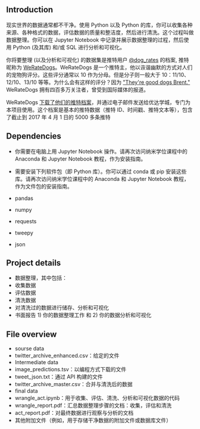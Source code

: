 ## Introduction

现实世界的数据通常都不干净。使用 Python 以及 Python 的库，你可以收集各种来源、各种格式的数据，评估数据的质量和整洁度，然后进行清洗。这个过程叫做数据整理。你可以在 Jupyter Notebook 中记录并展示数据整理的过程，然后使用 Python (及其库) 和/或 SQL 进行分析和可视化。

你将要整理 (以及分析和可视化) 的数据集是推特用户 [@dog_rates](https://twitter.com/dog_rates) 的档案, 推特昵称为 [WeRateDogs](https://en.wikipedia.org/wiki/WeRateDogs)。WeRateDogs 是一个推特主，他以诙谐幽默的方式对人们的宠物狗评分。这些评分通常以 10 作为分母。但是分子则一般大于 10：11/10、12/10、13/10 等等。为什么会有这样的评分？因为 ["They're good dogs Brent."](http://knowyourmeme.com/memes/theyre-good-dogs-brent) WeRateDogs 拥有四百多万关注者，曾受到国际媒体的报道。

WeRateDogs [下载了他们的推特档案](https://support.twitter.com/articles/20170160)，并通过电子邮件发送给优达学城，专门为本项目使用。这个档案是基本的推特数据（推特 ID、时间戳、推特文本等），包含了截止到 2017 年 4 月 1 日的 5000 多条推特

## Dependencies
- 你需要在电脑上用 Jupyter Notebook 操作。请再次访问纳米学位课程中的 Anaconda 和 Jupyter Notebook 教程，作为安装指南。

- 需要安装下列软件包（即 Python 库）。你可以通过 conda 或 pip 安装这些库。请再次访问纳米学位课程中的 Anaconda 和 Jupyter Notebook 教程，作为文件包的安装指南。
 - pandas
 - numpy
 - requests
 - tweepy
 - json

## Project details
- 数据整理，其中包括：
 - 收集数据
 - 评估数据
 - 清洗数据
- 对清洗过的数据进行储存、分析和可视化
- 书面报告 1) 你的数据整理工作 和 2) 你的数据分析和可视化

## File overview
- sourse data 
 - twitter_archive_enhanced.csv：给定的文件
- Intermediate data
 - image_predictions.tsv：以编程方式下载的文件
 - tweet_json.txt：通过 API 构建的文件
 - twitter_archive_master.csv：合并与清洗后的数据
- final data
 - wrangle_act.ipynb：用于收集、评估、清洗、分析和可视化数据的代码
 - wrangle_report.pdf：汇总数据整理步骤的文档：收集，评估和清洗
 - act_report.pdf：对最终数据进行观察与分析的文档 
 - 其他附加文件（例如，用于存储干净数据的附加文件或数据库文件）


